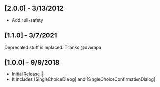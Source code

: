 ## [2.0.0] - 3/13/2012
* Add null-safety

## [1.1.0] - 3/7/2021
Deprecated stuff is replaced.
Thanks @dvorapa

## [1.0.0] - 9/9/2018

* Initial Release :tada:
* It includes [SingleChoiceDialog] and [SingleChoiceConfirmationDialog]

